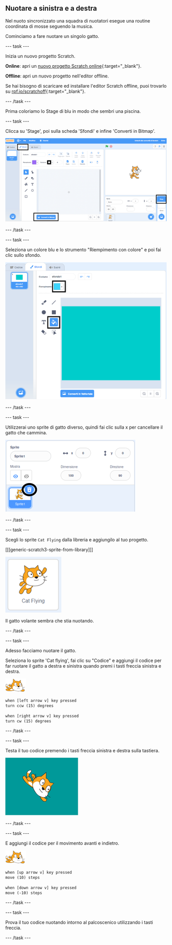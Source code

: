 ## Nuotare a sinistra e a destra

Nel nuoto sincronizzato una squadra di nuotatori esegue una routine coordinata di mosse seguendo la musica.

Cominciamo a fare nuotare un singolo gatto.

--- task ---

Inizia un nuovo progetto Scratch.

**Online**: apri un [nuovo progetto Scratch online](https://rpf.io/scratchnew){:target="_blank"}.

**Offline**: apri un nuovo progetto nell'editor offline.

Se hai bisogno di scaricare ed installare l'editor Scratch offline, puoi trovarlo su [rpf.io/scratchoff](https://rpf.io/scratchoff){:target="_blank"}.

--- /task ---

Prima coloriamo lo Stage di blu in modo che sembri una piscina.

--- task ---

Clicca su 'Stage', poi sulla scheda 'Sfondi' e infine 'Converti in Bitmap'.

![schermo scratch con stage, sfondi e converti in bitmap evidenziati](images/swim-select-backdrop.png)

--- /task ---

--- task ---

Seleziona un colore blu e lo strumento "Riempimento con colore" e poi fai clic sullo sfondo.

![scheda sfondi e strumento di riempimento selezionato](images/swim-fill.png)

--- /task ---

--- task ---

Utilizzerai uno sprite di gatto diverso, quindi fai clic sulla x per cancellare il gatto che cammina.

![menu elimina selezionato](images/swim-delete.png)

--- /task ---

--- task ---

Scegli lo sprite `Cat Flying` dalla libreria e aggiungilo al tuo progetto.

[[[generic-scratch3-sprite-from-library]]]

![Cat Flying sprite evidenziato](images/swim-sprite.png)

Il gatto volante sembra che stia nuotando.

--- /task ---

--- task ---

Adesso facciamo nuotare il gatto.

Seleziona lo sprite 'Cat flying', fai clic su "Codice" e aggiungi il codice per far ruotare il gatto a destra e sinistra quando premi i tasti freccia sinistra e destra.

![sprite nuotatore](images/swimmer-sprite.png)

```blocks3
when [left arrow v] key pressed
turn ccw (15) degrees

when [right arrow v] key pressed
turn cw (15) degrees
```

--- /task ---

--- task ---

Testa il tuo codice premendo i tasti freccia sinistra e destra sulla tastiera.

![gatto sprite ruotato a destra](images/swim-right.png)

--- /task ---

--- task ---

E aggiungi il codice per il movimento avanti e indietro.

![sprite nuotatore](images/swimmer-sprite.png)

```blocks3
when [up arrow v] key pressed
move (10) steps

when [down arrow v] key pressed
move (-10) steps 
```

--- /task ---

--- task ---

Prova il tuo codice nuotando intorno al palcoscenico utilizzando i tasti freccia.

--- /task ---
